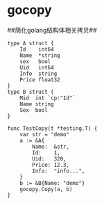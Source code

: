 # gocopy
##简化golang结构体相关拷贝##  

    type A struct {
        Id    int64
        Name  *string
        sex   bool
        Uid   int64
        Info  string
        Price float32
    }
    type B struct {
        Mid  int `cp:"Id"`
        Name string
        Sex  bool
    }
    
    func TestCopy(t *testing.T) {
        var str = "demo"
        a := &A{
            Name:  &str,
            Id:    1,
            Uid:   320,
            Price: 12.3,
            Info:  "info...",
        }
        b := &B{Name: "demo"}
        gocopy.Copy(a, b)
    }
